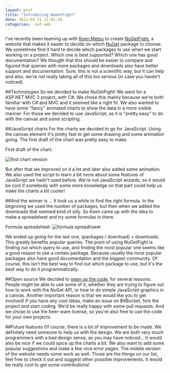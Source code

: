 ```yaml
---
layout: post
title: "Introducing NuGetFight"
date: 2012-05-21 11:01:14
categories: .net web
---
```

I've recently been teaming up with [Koen Metsu](http://koenmetsu.com) to create [NuGetFight](http://nugetfight.com), a website that makes it easier to decide on which [NuGet](http://nuget.org) package to choose. We sometimes find it hard to decide which packages to use when we start working on a project. Which one is best supported? Which one has good documentation? We thougth that this should be easier to compare and figured that queries with more packages and downloads also have better support and documentation. Sure, this is not a scientific way, but it can help and also, we're not really taking all of this *too* serious (in case you haven't noticed).

##Technologies
So we decided to make NuGetFight! We went for a ASP.NET MVC 3 project, with C#. We chose this mainly because we're both familiar with C# and MVC and it seemed like a right fit. We also wanted to have some "fancy" animated charts to show the data in a more visible manner. For those we decided to use JavaScript, as it is "pretty easy" to do with the canvas and some scripting.

##JavaScript charts
For the charts we decided to go for JavaScript. Using the canvas element it's pretty fast to get some drawing and some animation going. The first draft of the chart was pretty easy to make.

First draft of the chart:

![first chart version](http://kevinpelgrims.com/blog/files/images/2012/05/ngf_barchart.png)

But after that we improved on it a lot and later also added some animation. We also used the script to learn a bit more about some features of JavaScript we hadn't used before. We're not JavaScript wizards, so it would be cool if somebody with some more knowledge on that part could help us make the charts a bit cooler!

##And the winner is ...
It took us a while to find the right formula. In the beginning we used the number of packages, but then when we added the downloads that seemed kind of silly. So Koen came up with the idea to make a spreadsheet and try some formulas in there.

Formula spreadsheet:
![formula spreadhseet](http://kevinpelgrims.com/blog/files/images/2012/05/ngf_algorithm.png)

We ended up going for the last one, (packages / download) + downloads. This greatly benefits popular queries. The point of using NuGetFight is finding out which query to use, and finding the most popular one seems like a good reason to use a certain package. Because usually the most popular packages also have good documentation and the biggest community. Of course, this isn't the best way to find out which package to use, but it's the best way to do it programmatically.

##Open source
We decided to [open up the code](https://bitbucket.org/kevinpelgrims/nugetfight), for several reasons. People might be able to use some of it, whether they are trying to figure out how to work with the NuGet API, or how to do simple JavaScript graphics in a canvas. Another important reason is that we would like you to get involved! If you have any cool ideas, make an issue on BitBucket, fork the project and start coding. We'd be really happy with some pull requests. And we chose to use the beer-ware license, so you're also free to use the code for your own projects.

##Future features
Of course, there is a lot of improvement to be made. We definitely need someone to help us with the design. We are both very much programmers with a bad design sense, as you may have noticed... It would also be nice if we could spice up the charts a bit. We also want to add some popular suggestions and make a few nice error pages. The mobile version of the website needs some work as well. Those are the things on our list, feel free to check it out and suggest other possible improvements. It would be really cool to get some contributions!
